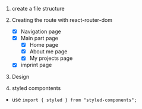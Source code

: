 1. create a file structure
2. Creating the route with react-router-dom

   - [x] Navigation page
   - [x] Main part page
     - [x] Home page
     - [x] About me page
     - [x] My projects page
   - [x] imprint page

3. Design

4. styled compontents

- use `import { styled } from "styled-components";`
